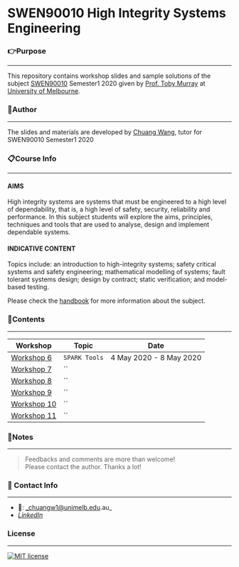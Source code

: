 # SWEN90010 High Integrity Systems Engineering

### **:point_right:Purpose**
---
This repository contains workshop slides and sample solutions of the subject [SWEN90010](https://handbook.unimelb.edu.au/2020/subjects/swen90010) Semester1 2020 given by [Prof. Toby Murray](https://people.eng.unimelb.edu.au/tobym/) at [University of Melbourne](https://www.unimelb.edu.au/).

### **:running:Author**
---
The slides and materials are developed by [Chuang Wang](https://www.linkedin.com/in/chuangw/), tutor for SWEN90010 Semester1 2020

### **:clipboard:Course Info**
---
#### AIMS

High integrity systems are systems that must be engineered to a high level of dependability, that is, a high level of safety, security, reliability and performance. In this subject students will explore the aims, principles, techniques and tools that are used to analyse, design and implement dependable systems.

#### INDICATIVE CONTENT

Topics include: an introduction to high-integrity systems; safety critical systems and safety engineering; mathematical modelling of systems; fault tolerant systems design; design by contract; static verification; and model-based testing.

Please check the [handbook](https://handbook.unimelb.edu.au/2020/subjects/swen90010) for more information about the subject.


### **:bookmark_tabs:Contents**
---

| Workshop | Topic | Date |
| ------ | ------ |-----|
| [Workshop 6]() | `SPARK Tools` | 4 May 2020 - 8 May 2020
| [Workshop 7]() | `` | 
| [Workshop 8]() | `` | 
| [Workshop 9]() | `` | 
| [Workshop 10]() | `` | 
| [Workshop 11]() | `` | 


### **:page_facing_up:Notes**
---
>Feedbacks and comments are more than welcome!\
>Please contact the author. Thanks a lot!

### **:email: Contact Info**
---
- :e-mail:: _chuangw1@unimelb.edu.au_
- [_LinkedIn_](https://www.linkedin.com/in/chuangw)

### **License**
---
[![MIT license](https://img.shields.io/badge/License-MIT-blue.svg)](https://github.com/chuangw46/SWEN90010_High_Integrity_Systems/blob/master/LICENSE)
